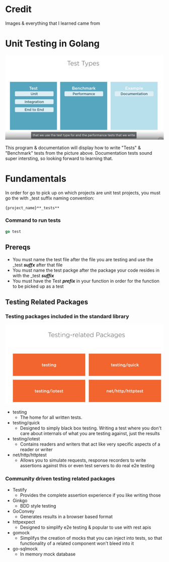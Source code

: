 # Credit

Images & everything that I learned came from 

# Unit Testing in Golang

![](./images/unit-test.png)

This program & documentation will display how to write "Tests" & "Benchmark" tests from the picture above. Documentation tests sound super intersting, so looking forward to learning that.

# Fundamentals

In order for go to pick up on which projects are unit test projects, you must go the with _test suffix naming convention:

```
{project_name}**_tests**
```

### Command to run tests

```go
go test
```

## Prereqs
- You must name the test file after the file you are testing and use the _test ***suffx*** after that file
- You must name the test packge after the package your code resides in with the _test ***suffix***
- You must have the Test ***prefix*** in your function in order for the function to be picked up as a test

## Testing Related Packages

### Testing packages included in the standard library

![](./images/test-packages.png)

- testing
    - The home for all written tests.
- testing/quick
    - Designed to simply black box testing. Writing a test where you don't care about internals of what you are testing against, just the results
- testing/iotest
    - Contains readers and writers that act like very specific aspects of a reader or writer
- net/http/httptest
    - Allows you to simulate requests, response recorders to write assertions against this or even test servers to do real e2e testing

### Community driven testing related packages

- Testify
    - Provides the complete assertion experience if you like writing those
- Ginkgo
    - BDD style testing
- GoConvey
    - Generates results in a browser based format
- httpexpect
    - Designed to simplify e2e testing & popular to use with rest apis
- gomock
    - Simplifys the creation  of mocks that you can inject into tests, so that functionality of a related component won't bleed into it
- go-sqlmock
    - In memory mock database